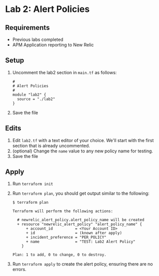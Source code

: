 # Lab 2: Alert Policies

## Requirements

* Previous labs completed
* APM Application reporting to New Relic

## Setup
1. Uncomment the lab2 section in `main.tf` as follows:

   ```
   #
   # Alert Policies
   #
   module "lab2" {
     source = "./lab2"
   }
   ```

1. Save the file

## Edits

1. Edit `lab2.tf` with a text editor of your choice. We'll start with the first section that is already uncommented.
1. (optional) Change the `name` value to any new policy name for testing.
1. Save the file

## Apply

1. Run `terraform init`
1. Run `terraform plan`, you should get output similar to the following:

   ```
   $ terraform plan

   Terraform will perform the following actions:

     # newrelic_alert_policy.alert_policy_name will be created
     + resource "newrelic_alert_policy" "alert_policy_name" {
         + account_id          = <Your Account ID>
         + id                  = (known after apply)
         + incident_preference = "PER_POLICY"
         + name                = "TEST: Lab2 Alert Policy"
       }

   Plan: 1 to add, 0 to change, 0 to destroy.
   ```

1. Run `terraform apply` to create the alert policy, ensuring there are no errors.
